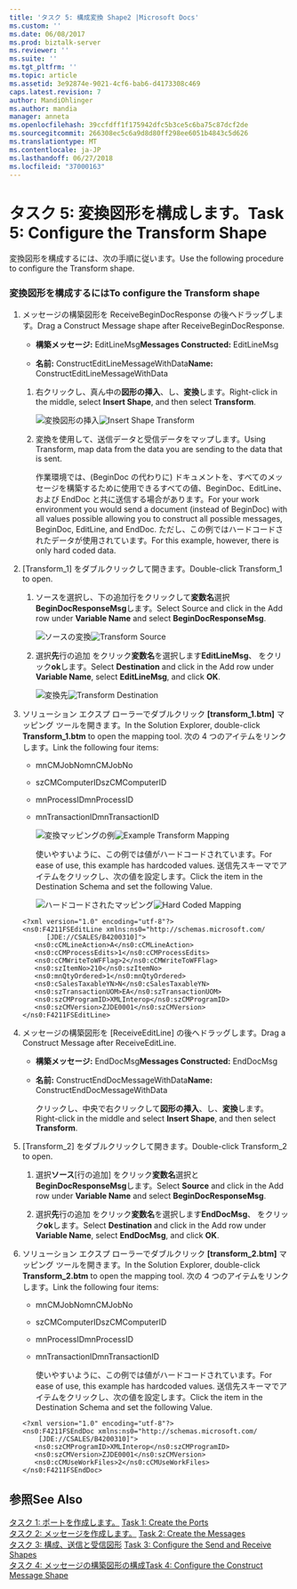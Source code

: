 ```yaml
---
title: 'タスク 5: 構成変換 Shape2 |Microsoft Docs'
ms.custom: ''
ms.date: 06/08/2017
ms.prod: biztalk-server
ms.reviewer: ''
ms.suite: ''
ms.tgt_pltfrm: ''
ms.topic: article
ms.assetid: 3e92874e-9021-4cf6-bab6-d4173308c469
caps.latest.revision: 7
author: MandiOhlinger
ms.author: mandia
manager: anneta
ms.openlocfilehash: 39ccfdff1f175942dfc5b3ce5c6ba75c87dcf2de
ms.sourcegitcommit: 266308ec5c6a9d8d80ff298ee6051b4843c5d626
ms.translationtype: MT
ms.contentlocale: ja-JP
ms.lasthandoff: 06/27/2018
ms.locfileid: "37000163"
---
```

# <a name="task-5-configure-the-transform-shape"></a><span data-ttu-id="08003-102">タスク 5: 変換図形を構成します。</span><span class="sxs-lookup"><span data-stu-id="08003-102">Task 5: Configure the Transform Shape</span></span>
<span data-ttu-id="08003-103">変換図形を構成するには、次の手順に従います。</span><span class="sxs-lookup"><span data-stu-id="08003-103">Use the following procedure to configure the Transform shape.</span></span>  
  
### <a name="to-configure-the-transform-shape"></a><span data-ttu-id="08003-104">変換図形を構成するには</span><span class="sxs-lookup"><span data-stu-id="08003-104">To configure the Transform shape</span></span>  
  
1. <span data-ttu-id="08003-105">メッセージの構築図形を ReceiveBeginDocResponse の後へドラッグします。</span><span class="sxs-lookup"><span data-stu-id="08003-105">Drag a Construct Message shape after ReceiveBeginDocResponse.</span></span>  
  
   -   <span data-ttu-id="08003-106">**構築メッセージ:** EditLineMsg</span><span class="sxs-lookup"><span data-stu-id="08003-106">**Messages Constructed:** EditLineMsg</span></span>  
  
   -   <span data-ttu-id="08003-107">**名前:** ConstructEditLineMessageWithData</span><span class="sxs-lookup"><span data-stu-id="08003-107">**Name:** ConstructEditLineMessageWithData</span></span>  
  
   1. <span data-ttu-id="08003-108">右クリックし、真ん中の**図形の挿入**、し、**変換**します。</span><span class="sxs-lookup"><span data-stu-id="08003-108">Right-click in the middle, select **Insert Shape**, and then select **Transform**.</span></span>  
  
       <span data-ttu-id="08003-109">![変換図形の挿入](../core/media/insert-shape-transform.gif "insert_shape_transform")</span><span class="sxs-lookup"><span data-stu-id="08003-109">![Insert Shape Transform](../core/media/insert-shape-transform.gif "insert_shape_transform")</span></span>  
  
   2. <span data-ttu-id="08003-110">変換を使用して、送信データと受信データをマップします。</span><span class="sxs-lookup"><span data-stu-id="08003-110">Using Transform, map data from the data you are sending to the data that is sent.</span></span>  
  
      <span data-ttu-id="08003-111">作業環境では、(BeginDoc の代わりに) ドキュメントを、すべてのメッセージを構築するために使用できるすべての値、BeginDoc、EditLine、および EndDoc と共に送信する場合があります。</span><span class="sxs-lookup"><span data-stu-id="08003-111">For your work environment you would send a document (instead of BeginDoc) with all values possible allowing you to construct all possible messages, BeginDoc, EditLine, and EndDoc.</span></span> <span data-ttu-id="08003-112">ただし、この例ではハードコードされたデータが使用されています。</span><span class="sxs-lookup"><span data-stu-id="08003-112">For this example, however, there is only hard coded data.</span></span>  
  
2. <span data-ttu-id="08003-113">[Transform_1] をダブルクリックして開きます。</span><span class="sxs-lookup"><span data-stu-id="08003-113">Double-click Transform_1 to open.</span></span>  
  
   1.  <span data-ttu-id="08003-114">ソースを選択し、下の追加行をクリックして**変数名**選択**BeginDocResponseMsg**します。</span><span class="sxs-lookup"><span data-stu-id="08003-114">Select Source and click in the Add row under **Variable Name** and select **BeginDocResponseMsg**.</span></span>  
  
        <span data-ttu-id="08003-115">![ソースの変換](../core/media/transform-source.gif "transform_source")</span><span class="sxs-lookup"><span data-stu-id="08003-115">![Transform Source](../core/media/transform-source.gif "transform_source")</span></span>  
  
   2.  <span data-ttu-id="08003-116">選択**先**行の追加 をクリック**変数名**を選択します**EditLineMsg**、 をクリック**ok**します。</span><span class="sxs-lookup"><span data-stu-id="08003-116">Select **Destination** and click in the Add row under **Variable Name**, select **EditLineMsg**, and click **OK**.</span></span>  
  
        <span data-ttu-id="08003-117">![変換先](../core/media/transform-destination.gif "transform_destination")</span><span class="sxs-lookup"><span data-stu-id="08003-117">![Transform Destination](../core/media/transform-destination.gif "transform_destination")</span></span>  
  
3. <span data-ttu-id="08003-118">ソリューション エクスプ ローラーでダブルクリック **[transform_1.btm]** マッピング ツールを開きます。</span><span class="sxs-lookup"><span data-stu-id="08003-118">In the Solution Explorer, double-click **Transform_1.btm** to open the mapping tool.</span></span> <span data-ttu-id="08003-119">次の 4 つのアイテムをリンクします。</span><span class="sxs-lookup"><span data-stu-id="08003-119">Link the following four items:</span></span>  
  
   - <span data-ttu-id="08003-120">mnCMJobNo</span><span class="sxs-lookup"><span data-stu-id="08003-120">mnCMJobNo</span></span>  
  
   - <span data-ttu-id="08003-121">szCMComputerID</span><span class="sxs-lookup"><span data-stu-id="08003-121">szCMComputerID</span></span>  
  
   - <span data-ttu-id="08003-122">mnProcessID</span><span class="sxs-lookup"><span data-stu-id="08003-122">mnProcessID</span></span>  
  
   - <span data-ttu-id="08003-123">mnTransactionID</span><span class="sxs-lookup"><span data-stu-id="08003-123">mnTransactionID</span></span>  
  
     <span data-ttu-id="08003-124">![変換マッピングの例](../core/media/example-transformmapping.gif "example_transformmapping")</span><span class="sxs-lookup"><span data-stu-id="08003-124">![Example Transform Mapping](../core/media/example-transformmapping.gif "example_transformmapping")</span></span>  
  
     <span data-ttu-id="08003-125">使いやすいように、この例では値がハードコードされています。</span><span class="sxs-lookup"><span data-stu-id="08003-125">For ease of use, this example has hardcoded values.</span></span> <span data-ttu-id="08003-126">送信先スキーマでアイテムをクリックし、次の値を設定します。</span><span class="sxs-lookup"><span data-stu-id="08003-126">Click the item in the Destination Schema and set the following Value.</span></span>  
  
     <span data-ttu-id="08003-127">![ハードコードされたマッピング](../core/media/hardcoded-mapping-example.gif "hardcoded_mapping_example")</span><span class="sxs-lookup"><span data-stu-id="08003-127">![Hard Coded Mapping](../core/media/hardcoded-mapping-example.gif "hardcoded_mapping_example")</span></span>  
  
   ```  
   <?xml version="1.0" encoding="utf-8"?>  
   <ns0:F4211FSEditLine xmlns:ns0="http://schemas.microsoft.com/  
         [JDE://CSALES/B4200310]">  
      <ns0:cCMLineAction>A</ns0:cCMLineAction>  
      <ns0:cCMProcessEdits>1</ns0:cCMProcessEdits>  
      <ns0:cCMWriteToWFFlag>2</ns0:cCMWriteToWFFlag>  
      <ns0:szItemNo>210</ns0:szItemNo>  
      <ns0:mnQtyOrdered>1</ns0:mnQtyOrdered>  
      <ns0:cSalesTaxableYN>N</ns0:cSalesTaxableYN>  
      <ns0:szTransactionUOM>EA</ns0:szTransactionUOM>  
      <ns0:szCMProgramID>XMLInterop</ns0:szCMProgramID>  
      <ns0:szCMVersion>ZJDE0001</ns0:szCMVersion>  
   </ns0:F4211FSEditLine>  
   ```  
  
4. <span data-ttu-id="08003-128">メッセージの構築図形を [ReceiveEditLine] の後へドラッグします。</span><span class="sxs-lookup"><span data-stu-id="08003-128">Drag a Construct Message after ReceiveEditLine.</span></span>  
  
   -   <span data-ttu-id="08003-129">**構築メッセージ:** EndDocMsg</span><span class="sxs-lookup"><span data-stu-id="08003-129">**Messages Constructed:** EndDocMsg</span></span>  
  
   -   <span data-ttu-id="08003-130">**名前:** ConstructEndDocMessageWithData</span><span class="sxs-lookup"><span data-stu-id="08003-130">**Name:** ConstructEndDocMessageWithData</span></span>  
  
        <span data-ttu-id="08003-131">クリックし、中央で右クリックして**図形の挿入**、し、**変換**します。</span><span class="sxs-lookup"><span data-stu-id="08003-131">Right-click in the middle and select **Insert Shape**, and then select **Transform**.</span></span>  
  
5. <span data-ttu-id="08003-132">[Transform_2] をダブルクリックして開きます。</span><span class="sxs-lookup"><span data-stu-id="08003-132">Double-click Transform_2 to open.</span></span>  
  
   1.  <span data-ttu-id="08003-133">選択**ソース**[行の追加] をクリック**変数名**選択と**BeginDocResponseMsg**します。</span><span class="sxs-lookup"><span data-stu-id="08003-133">Select **Source** and click in the Add row under **Variable Name** and select **BeginDocResponseMsg**.</span></span>  
  
   2.  <span data-ttu-id="08003-134">選択**先**行の追加 をクリック**変数名**を選択します**EndDocMsg**、 をクリック**ok**します。</span><span class="sxs-lookup"><span data-stu-id="08003-134">Select **Destination** and click in the Add row under **Variable Name**, select **EndDocMsg**, and click **OK**.</span></span>  
  
6. <span data-ttu-id="08003-135">ソリューション エクスプ ローラーでダブルクリック **[transform_2.btm]** マッピング ツールを開きます。</span><span class="sxs-lookup"><span data-stu-id="08003-135">In the Solution Explorer, double-click **Transform_2.btm** to open the mapping tool.</span></span> <span data-ttu-id="08003-136">次の 4 つのアイテムをリンクします。</span><span class="sxs-lookup"><span data-stu-id="08003-136">Link the following four items:</span></span>  
  
   - <span data-ttu-id="08003-137">mnCMJobNo</span><span class="sxs-lookup"><span data-stu-id="08003-137">mnCMJobNo</span></span>  
  
   - <span data-ttu-id="08003-138">szCMComputerID</span><span class="sxs-lookup"><span data-stu-id="08003-138">szCMComputerID</span></span>  
  
   - <span data-ttu-id="08003-139">mnProcessID</span><span class="sxs-lookup"><span data-stu-id="08003-139">mnProcessID</span></span>  
  
   - <span data-ttu-id="08003-140">mnTransactionID</span><span class="sxs-lookup"><span data-stu-id="08003-140">mnTransactionID</span></span>  
  
     <span data-ttu-id="08003-141">使いやすいように、この例では値がハードコードされています。</span><span class="sxs-lookup"><span data-stu-id="08003-141">For ease of use, this example has hardcoded values.</span></span> <span data-ttu-id="08003-142">送信先スキーマでアイテムをクリックし、次の値を設定します。</span><span class="sxs-lookup"><span data-stu-id="08003-142">Click the item in the Destination Schema and set the following Value.</span></span>  
  
   ```  
   <?xml version="1.0" encoding="utf-8"?>  
   <ns0:F4211FSEndDoc xmlns:ns0="http://schemas.microsoft.com/  
       [JDE://CSALES/B4200310]">  
      <ns0:szCMProgramID>XMLInterop</ns0:szCMProgramID>  
      <ns0:szCMVersion>ZJDE0001</ns0:szCMVersion>  
      <ns0:cCMUseWorkFiles>2</ns0:cCMUseWorkFiles>  
   </ns0:F4211FSEndDoc>  
   ```  
  
## <a name="see-also"></a><span data-ttu-id="08003-143">参照</span><span class="sxs-lookup"><span data-stu-id="08003-143">See Also</span></span>  
 <span data-ttu-id="08003-144">[タスク 1: ポートを作成します。](../core/task-1-create-the-ports1.md) </span><span class="sxs-lookup"><span data-stu-id="08003-144">[Task 1: Create the Ports](../core/task-1-create-the-ports1.md) </span></span>  
 <span data-ttu-id="08003-145">[タスク 2: メッセージを作成します。](../core/task-2-create-the-messages2.md) </span><span class="sxs-lookup"><span data-stu-id="08003-145">[Task 2: Create the Messages](../core/task-2-create-the-messages2.md) </span></span>  
 <span data-ttu-id="08003-146">[タスク 3: 構成、送信と受信図形](../core/task-3-configure-the-send-and-receive-shapes2.md) </span><span class="sxs-lookup"><span data-stu-id="08003-146">[Task 3: Configure the Send and Receive Shapes](../core/task-3-configure-the-send-and-receive-shapes2.md) </span></span>  
 [<span data-ttu-id="08003-147">タスク 4: メッセージの構築図形の構成</span><span class="sxs-lookup"><span data-stu-id="08003-147">Task 4: Configure the Construct Message Shape</span></span>](../core/task-4-configure-the-construct-message-shape1.md)